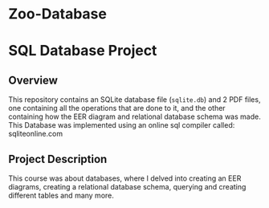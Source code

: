 # Zoo-Database
# SQL Database Project

## Overview
This repository contains an SQLite database file (`sqlite.db`) and 2 PDF files, one containing all the operations that are done to it, and the other containing how the EER diagram and relational database schema was made. 
This Database was implemented using an online sql compiler called: sqliteonline.com 

## Project Description
This course was about databases, where I delved into creating an EER diagrams, creating a relational database schema, querying and creating different tables and many more.




